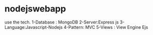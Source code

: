 # nodejswebapp

use the tech. 
1-Database : MongoDB
2-Server:Express js
3-Language:Javascript-Nodejs
4-Pattern: MVC
5-Views : View Engine Ejs

